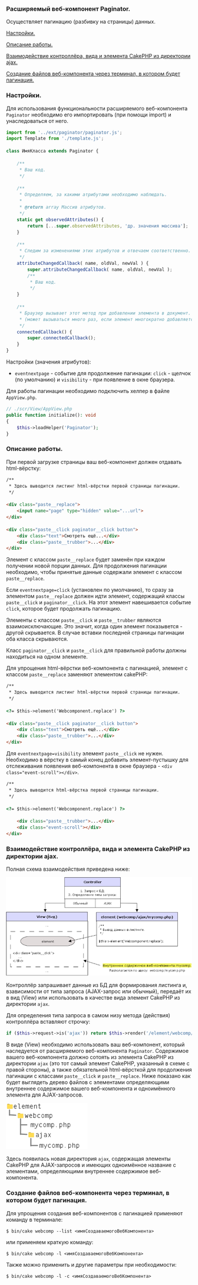 ### Расширяемый веб-компонент Paginator.

Осуществляет пагинацию (разбивку на страницы) данных.

[Настройки.](#settings)

[Описание работы.](#description)

[Взаимодействие контроллёра, вида и элемента CakePHP из директории ajax.](#interaction)

[Создание файлов веб-компонента через терминал, в котором будет пагинация.](#terminal)

### <a id="settings">Настройки.</a>

Для использования функциональности расширяемого веб-компонента `Paginator` необходимо его импортировать (при помощи import) и унаследоваться от него.

```js
import from '../ext/paginator/paginator.js';
import Template from './template.js';

class ИмяКласса extends Paginator {

    /**
     * Ваш код.
     */

    /**
     * Определяем, за какими атрибутами необходимо наблюдать.
     * 
     * @return array Массив атрибутов.
     */
    static get observedAttributes() {
        return [...super.observedAttributes, 'др. значения массива'];
    }

    /**
     * Следим за изменениями этих атрибутов и отвечаем соответственно.
     */
    attributeChangedCallback( name, oldVal, newVal ) {
        super.attributeChangedCallback( name, oldVal, newVal );
        /**
         * Ваш код.
         */
    }

    /**
     * Браузер вызывает этот метод при добавлении элемента в документ.
     * (может вызываться много раз, если элемент многократно добавляется/удаляется).
     */
    connectedCallback() {
        super.connectedCallback();
    }
}
```

Настройки (значения атрибутов):

* `eventnextpage` - событие для продолжение пагинации: `click` - щелчок (по умолчанию) и `visibility` - при появление в окне браузера.

Для работы пагинации необходимо подключить хелпер в файле `AppView.php`.

```php
// ./scr/View/AppView.php
public function initialize(): void
{
    $this->loadHelper('Paginator');
}
```

### <a id="description">Описание работы.</a>

При первой загрузке страницы ваш веб-компонент должен отдавать html-вёрстку:

```html
/**
 * Здесь выводится листинг html-вёрстки первой страницы пагинации.
 */

<div class="paste__replace">
    <input name="page" type="hidden" value="...url">
</div>

<div class="paste__click paginator__click button">
    <div class="text">Смотреть ещё...</div>
    <div class="paste__trubber">...</div>
</div>
```

Элемент с классом `paste__replace` будет заменён при каждом получении новой порции данных. Для продолжения пагинации необходимо, чтобы принятые данные содержали элемент с классом `paste__replace`. 

Если `eventnextpage=click` (установлен по умолчанию), то сразу за элементом `paste__replace` должен идти элемент, содержащий классы `paste__click` и `paginator__click`. На этот элемент навешивается событие `click`, которое будет продолжать пагинацию.

Элементы с классом `paste__click` и `paste__trubber` являются взаимоисключающие. Это значит, когда один элемент показывется - другой скрывается. В случае вставки последней страницы пагинации оба класса скрываются.

Класс `paginator__click` и `paste__click` для правильной работы должны находиться на одном элементе.

Для упрощения html-вёрстки веб-компонента с пагинацией, элемент с классом `paste__replace` заменяют элементом cakePHP:

```html
/**
 * Здесь выводится листинг html-вёрстки первой страницы пагинации.
 */

<?= $this->element('Webcomponent.replace') ?>

<div class="paste__click paginator__click button">
    <div class="text">Смотреть ещё...</div>
    <div class="paste__trubber">...</div>
</div>
```

Для `eventnextpage=visibility` элемент `paste__click` не нужен. Необходимо в вёрстку в самый конец добавить элемент-пустышку для отслеживания появления веб-компонента в окне браузера - `<div class="event-scroll"></div>`. 

```html
/**
 * Здесь выводится html-вёрстка первой страницы пагинации.
 */

<?= $this->element('Webcomponent.replace') ?>

    <div class="paste__trubber">...</div>
    <div class="event-scroll"></div>
</div>
```

### <a id="interaction">Взаимодействие контроллёра, вида и элемента CakePHP из директории ajax.</a>

Полная схема взаимодействия приведена ниже:

![Схема работы пагинатора](./img/paginator_img_1.png)

Контроллёр запрашивает данные из БД для формирования листинга и, взависимости от типа запроса (AJAX-запрос или обычный), передаёт их в вид (View) или использовать в качестве вида элемент CakePHP из директории `ajax`. 

Для определения типа запроса в самом низу метода (действия) контроллёра вставляют строчку:

```php
if ($this->request->is('ajax')) return $this->render('/element/webcomp/ajax/mycomp');
```

В виде (View) необходимо использовать ваш веб-компонент, который наследуется от расширяемого веб-компонента `Paginator`. Содержимое вашего веб-компонента должно сотоять из элемента CakePHP из директории `ajax` (это тот самый элемент CakePHP, указанный в схеме с правой стороны), а также обязательной html-вёрсткой для продолжения пагинации с классами `paste__click` и `paste__replace`. Ниже показано как будет выглядеть дерево файлов с элементами определяющими внутреннее содержимое вашего веб-компонента и одноимённого элемента для AJAX-запросов.

![Размещение внутреннего содержимого веб-компонента](./img/dir.png)

Здесь появилась новая директория `ajax`, содержащая элементы CakePHP для AJAX-запросов и имеющих одноимённое название с элементами, определяющими внутреннее содержимое веб-компонента.

### <a id="terminal">Создание файлов веб-компонента через терминал, в котором будет пагинация.</a>

Для упрощения создания веб-компонентов с пагинацией применяют команду в терминале:

```
$ bin/cake webcomp --list <имяСоздаваемогоВебКомпонента>
```

или применяем краткую команду:

```
$ bin/cake webcomp -l <имяСоздаваемогоВебКомпонента>
```

Также можно применить и другие параметры при необходимости:

```
$ bin/cake webcomp -l -c <имяСоздаваемогоВебКомпонента>
```

